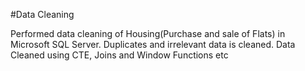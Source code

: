 #Data Cleaning

Performed data cleaning of Housing(Purchase and sale of Flats) in Microsoft SQL Server.
Duplicates and irrelevant data is cleaned.
Data Cleaned using CTE, Joins and Window Functions etc
